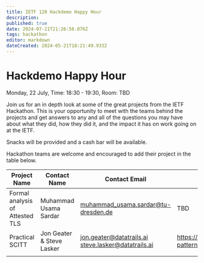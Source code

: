 ```yaml
---
title: IETF 120 Hackdemo Happy Hour
description: 
published: true
date: 2024-07-21T21:26:58.076Z
tags: hackathon
editor: markdown
dateCreated: 2024-05-21T18:21:49.933Z
---
```


# Hackdemo Happy Hour
Monday, 22 July, Time: 18:30 - 19:30, Room: TBD

Join us for an in depth look at some of the great projects from the IETF Hackathon. This is your opportunity to meet with the teams behind the projects and get answers to any and all of the questions you may have about what they did, how they did it, and the impact it has on work going on at the IETF. 

Snacks will be provided and a cash bar will be available.

Hackathon teams are welcome and encouraged to add their project in the table below.

| Project Name  |  Contact Name |  Contact Email |  Reference Link  |
|---|---|---|---|
| Formal analysis of Attested TLS  | Muhammad Usama Sardar  | muhammad_usama.sardar@tu-dresden.de  | TBD  |
| Practical SCITT  | Jon Geater & Steve Lasker | jon.geater@datatrails.ai steve.lasker@datatrails.ai  | https://docs.datatrails.ai/developers/developer-patterns/scitt-api/  |
|   |   |   |   |


